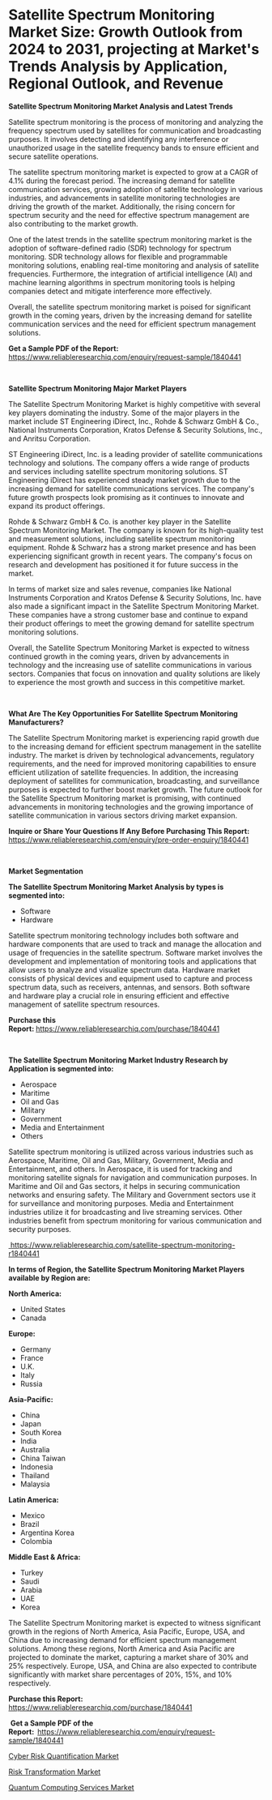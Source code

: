 <p><h1>Satellite Spectrum Monitoring Market Size: Growth Outlook from 2024 to 2031, projecting at Market's Trends Analysis by Application, Regional Outlook, and Revenue</h1></p><p><strong>Satellite Spectrum Monitoring Market Analysis and Latest Trends</strong></p>
<p><p>Satellite spectrum monitoring is the process of monitoring and analyzing the frequency spectrum used by satellites for communication and broadcasting purposes. It involves detecting and identifying any interference or unauthorized usage in the satellite frequency bands to ensure efficient and secure satellite operations.</p><p>The satellite spectrum monitoring market is expected to grow at a CAGR of 4.1% during the forecast period. The increasing demand for satellite communication services, growing adoption of satellite technology in various industries, and advancements in satellite monitoring technologies are driving the growth of the market. Additionally, the rising concern for spectrum security and the need for effective spectrum management are also contributing to the market growth.</p><p>One of the latest trends in the satellite spectrum monitoring market is the adoption of software-defined radio (SDR) technology for spectrum monitoring. SDR technology allows for flexible and programmable monitoring solutions, enabling real-time monitoring and analysis of satellite frequencies. Furthermore, the integration of artificial intelligence (AI) and machine learning algorithms in spectrum monitoring tools is helping companies detect and mitigate interference more effectively.</p><p>Overall, the satellite spectrum monitoring market is poised for significant growth in the coming years, driven by the increasing demand for satellite communication services and the need for efficient spectrum management solutions.</p></p>
<p><strong>Get a Sample PDF of the Report:&nbsp;</strong> <a href="https://www.reliableresearchiq.com/enquiry/request-sample/1840441">https://www.reliableresearchiq.com/enquiry/request-sample/1840441</a></p>
<p>&nbsp;</p>
<p><strong>Satellite Spectrum Monitoring Major Market Players</strong></p>
<p><p>The Satellite Spectrum Monitoring Market is highly competitive with several key players dominating the industry. Some of the major players in the market include ST Engineering iDirect, Inc., Rohde & Schwarz GmbH & Co., National Instruments Corporation, Kratos Defense & Security Solutions, Inc., and Anritsu Corporation.</p><p>ST Engineering iDirect, Inc. is a leading provider of satellite communications technology and solutions. The company offers a wide range of products and services including satellite spectrum monitoring solutions. ST Engineering iDirect has experienced steady market growth due to the increasing demand for satellite communications services. The company's future growth prospects look promising as it continues to innovate and expand its product offerings.</p><p>Rohde & Schwarz GmbH & Co. is another key player in the Satellite Spectrum Monitoring Market. The company is known for its high-quality test and measurement solutions, including satellite spectrum monitoring equipment. Rohde & Schwarz has a strong market presence and has been experiencing significant growth in recent years. The company's focus on research and development has positioned it for future success in the market.</p><p>In terms of market size and sales revenue, companies like National Instruments Corporation and Kratos Defense & Security Solutions, Inc. have also made a significant impact in the Satellite Spectrum Monitoring Market. These companies have a strong customer base and continue to expand their product offerings to meet the growing demand for satellite spectrum monitoring solutions.</p><p>Overall, the Satellite Spectrum Monitoring Market is expected to witness continued growth in the coming years, driven by advancements in technology and the increasing use of satellite communications in various sectors. Companies that focus on innovation and quality solutions are likely to experience the most growth and success in this competitive market.</p></p>
<p>&nbsp;</p>
<p><strong>What Are The Key Opportunities For Satellite Spectrum Monitoring Manufacturers?</strong></p>
<p><p>The Satellite Spectrum Monitoring market is experiencing rapid growth due to the increasing demand for efficient spectrum management in the satellite industry. The market is driven by technological advancements, regulatory requirements, and the need for improved monitoring capabilities to ensure efficient utilization of satellite frequencies. In addition, the increasing deployment of satellites for communication, broadcasting, and surveillance purposes is expected to further boost market growth. The future outlook for the Satellite Spectrum Monitoring market is promising, with continued advancements in monitoring technologies and the growing importance of satellite communication in various sectors driving market expansion.</p></p>
<p><strong>Inquire or Share Your Questions If Any Before Purchasing This Report:</strong> <a href="https://www.reliableresearchiq.com/enquiry/pre-order-enquiry/1840441">https://www.reliableresearchiq.com/enquiry/pre-order-enquiry/1840441</a></p>
<p>&nbsp;</p>
<p><strong>Market Segmentation</strong></p>
<p><strong>The Satellite Spectrum Monitoring Market Analysis by types is segmented into:</strong></p>
<p><ul><li>Software</li><li>Hardware</li></ul></p>
<p><p>Satellite spectrum monitoring technology includes both software and hardware components that are used to track and manage the allocation and usage of frequencies in the satellite spectrum. Software market involves the development and implementation of monitoring tools and applications that allow users to analyze and visualize spectrum data. Hardware market consists of physical devices and equipment used to capture and process spectrum data, such as receivers, antennas, and sensors. Both software and hardware play a crucial role in ensuring efficient and effective management of satellite spectrum resources.</p></p>
<p><strong>Purchase this Report:&nbsp;</strong><a href="https://www.reliableresearchiq.com/purchase/1840441">https://www.reliableresearchiq.com/purchase/1840441</a></p>
<p>&nbsp;</p>
<p><strong>The Satellite Spectrum Monitoring Market Industry Research by Application is segmented into:</strong></p>
<p><ul><li>Aerospace</li><li>Maritime</li><li>Oil and Gas</li><li>Military</li><li>Government</li><li>Media and Entertainment</li><li>Others</li></ul></p>
<p><p>Satellite spectrum monitoring is utilized across various industries such as Aerospace, Maritime, Oil and Gas, Military, Government, Media and Entertainment, and others. In Aerospace, it is used for tracking and monitoring satellite signals for navigation and communication purposes. In Maritime and Oil and Gas sectors, it helps in securing communication networks and ensuring safety. The Military and Government sectors use it for surveillance and monitoring purposes. Media and Entertainment industries utilize it for broadcasting and live streaming services. Other industries benefit from spectrum monitoring for various communication and security purposes.</p></p>
<p><a href="https://www.reliableresearchiq.com/satellite-spectrum-monitoring-r1840441">&nbsp;https://www.reliableresearchiq.com/satellite-spectrum-monitoring-r1840441</a></p>
<p><strong>In terms of Region, the Satellite Spectrum Monitoring Market Players available by Region are:</strong></p>
<p>
    <p> <strong> North America: </strong>
        <ul>
            <li>United States</li>
            <li>Canada</li>
        </ul>
        </p> 
    <p> <strong> Europe: </strong>
        <ul>
            <li>Germany</li>
            <li>France</li>
            <li>U.K.</li>
            <li>Italy</li>
            <li>Russia</li>
        </ul>
        </p> 
    <p> <strong> Asia-Pacific: </strong>
        <ul>
            <li>China</li>
            <li>Japan</li>
            <li>South Korea</li>
            <li>India</li>
            <li>Australia</li>
            <li>China Taiwan</li>
            <li>Indonesia</li>
            <li>Thailand</li>
            <li>Malaysia</li>
        </ul>
        </p> 
    <p> <strong> Latin America: </strong>
        <ul>
            <li>Mexico</li>
            <li>Brazil</li>
            <li>Argentina Korea</li>
            <li>Colombia</li>
        </ul>
        </p> 
    <p> <strong> Middle East & Africa: </strong>
        <ul>
            <li>Turkey</li>
            <li>Saudi</li>
            <li>Arabia</li>
            <li>UAE</li>
            <li>Korea</li>
        </ul>
    </p>
    </p>
<p><p>The Satellite Spectrum Monitoring market is expected to witness significant growth in the regions of North America, Asia Pacific, Europe, USA, and China due to increasing demand for efficient spectrum management solutions. Among these regions, North America and Asia Pacific are projected to dominate the market, capturing a market share of 30% and 25% respectively. Europe, USA, and China are also expected to contribute significantly with market share percentages of 20%, 15%, and 10% respectively.</p></p>
<p><strong>Purchase this Report: </strong><a href="https://www.reliableresearchiq.com/purchase/1840441">https://www.reliableresearchiq.com/purchase/1840441</a></p>
<p>&nbsp;<strong>Get a Sample PDF of the Report:&nbsp;&nbsp;</strong><a href="https://www.reliableresearchiq.com/enquiry/request-sample/1840441">https://www.reliableresearchiq.com/enquiry/request-sample/1840441</a></p>
<p><strong></strong></p>
<p><p><a href="https://github.com/FredaSauer/Market-Research-Report-List-1/blob/main/cyber-risk-quantification-market.md">Cyber Risk Quantification Market</a></p><p><a href="https://github.com/kishanagarner91/Market-Research-Report-List-1/blob/main/risk-transformation-market.md">Risk Transformation Market</a></p><p><a href="https://github.com/arabintang013/Market-Research-Report-List-1/blob/main/quantum-computing-services-market.md">Quantum Computing Services Market</a></p></p>